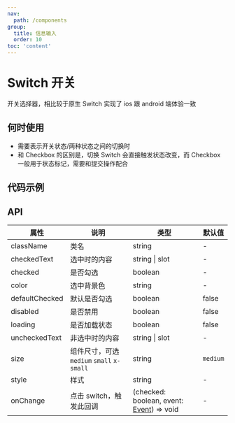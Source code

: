 ```yaml
---
nav:
  path: /components
group:
  title: 信息输入
  order: 10
toc: 'content'
---
```


# Switch 开关

开关选择器，相比较于原生 Switch 实现了 ios 跟 android 端体验一致

## 何时使用

- 需要表示开关状态/两种状态之间的切换时
- 和 Checkbox 的区别是，切换 Switch 会直接触发状态改变，而 Checkbox 一般用于状态标记，需要和提交操作配合

## 代码示例

<code src='pages/Switch/index'></code>

## API

| 属性           | 说明                                      | 类型                                                                                                | 默认值   |
| -------------- | ----------------------------------------- | --------------------------------------------------------------------------------------------------- | -------- |
| className      | 类名                                      | string                                                                                              | -        |
| checkedText    | 选中时的内容                              | string \| slot                                                                                      | -        |
| checked        | 是否勾选                                  | boolean                                                                                             | -        |
| color          | 选中背景色                                | string                                                                                              | -        |
| defaultChecked | 默认是否勾选                              | boolean                                                                                             | false    |
| disabled       | 是否禁用                                  | boolean                                                                                             | false    |
| loading        | 是否加载状态                              | boolean                                                                                             | false    |
| uncheckedText  | 非选中时的内容                            | string \| slot                                                                                      | -        |
| size           | 组件尺寸，可选 `medium` `small` `x-small` | string                                                                                              | `medium` |
| style          | 样式                                      | string                                                                                              | -        |
| onChange       | 点击 switch，触发此回调                   | (checked: boolean, event: [Event](https://opendocs.alipay.com/mini/framework/event-object)) => void | -        |
